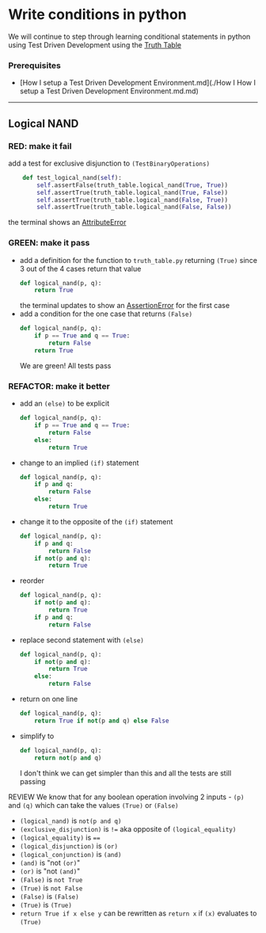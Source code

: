 # Write conditions in python

We will continue to step through learning conditional statements in python using Test Driven Development using the [Truth Table](https://en.wikipedia.org/wiki/Truth_table)

### Prerequisites

- [How I setup a Test Driven Development Environment.md](./How I How I setup a Test Driven Development Environment.md.md)

---

## Logical NAND

### RED: make it fail

add a test for exclusive disjunction to ``(TestBinaryOperations)``

```python
    def test_logical_nand(self):
        self.assertFalse(truth_table.logical_nand(True, True))
        self.assertTrue(truth_table.logical_nand(True, False))
        self.assertTrue(truth_table.logical_nand(False, True))
        self.assertTrue(truth_table.logical_nand(False, False))
```

the terminal shows an [AttributeError](./ATTRIBUTE_ERROR.md)

### GREEN: make it pass

- add a definition for the function to `truth_table.py` returning ``(True)`` since 3 out of the 4 cases return that value
    ```python
    def logical_nand(p, q):
        return True
    ```
    the terminal updates to show an [AssertionError](./ASSERTION_ERROR.md) for the first case
- add a condition for the one case that returns ``(False)``
    ```python
    def logical_nand(p, q):
        if p == True and q == True:
            return False
        return True
    ```
    We are green! All tests pass

### REFACTOR: make it better

- add an ``(else)`` to be explicit
    ```python
    def logical_nand(p, q):
        if p == True and q == True:
            return False
        else:
            return True
    ```
- change to an implied ``(if)`` statement
    ```python
    def logical_nand(p, q):
        if p and q:
            return False
        else:
            return True
    ```
- change it to the opposite of the ``(if)`` statement
    ```python
    def logical_nand(p, q):
        if p and q:
            return False
        if not(p and q):
            return True
    ```
- reorder
    ```python
    def logical_nand(p, q):
        if not(p and q):
            return True
        if p and q:
            return False
    ```
- replace second statement with ``(else)``
    ```python
    def logical_nand(p, q):
        if not(p and q):
            return True
        else:
            return False
    ```
- return on one line
    ```python
    def logical_nand(p, q):
        return True if not(p and q) else False
    ```
- simplify to
    ```python
    def logical_nand(p, q):
        return not(p and q)
    ```
    I don't think we can get simpler than this and all the tests are still passing

REVIEW
We know that for any boolean operation involving 2 inputs - ``(p)`` and ``(q)`` which can take the values ``(True)`` or ``(False)``
- ``(logical_nand)`` is `not(p and q)`
- ``(exclusive_disjunction)`` is `!=` aka opposite of ``(logical_equality)``
- ``(logical_equality)`` is `==`
- ``(logical_disjunction)`` is ``(or)``
- ``(logical_conjunction)`` is ``(and)``
- ``(and)`` is "not ``(or)``"
- ``(or)`` is "not ``(and)``"
- ``(False)`` is `not True`
- ``(True)`` is `not False`
- ``(False)`` is ``(False)``
- ``(True)`` is ``(True)``
- `return True if x else y` can be rewritten as `return x` if ``(x)`` evaluates to ``(True)``